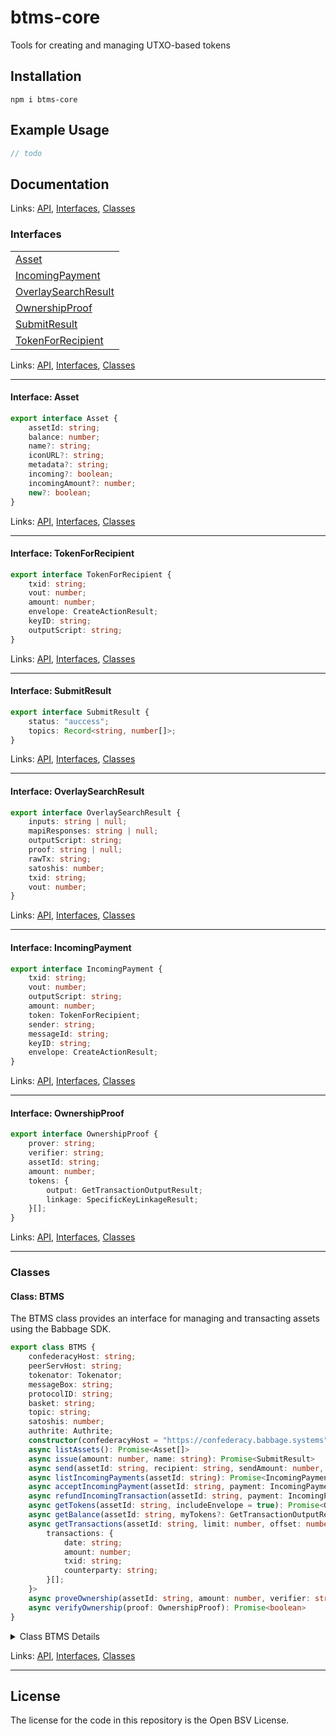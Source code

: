 # btms-core

Tools for creating and managing UTXO-based tokens

## Installation

    npm i btms-core

## Example Usage

```ts
// todo
```

## Documentation

<!--#region ts2md-api-merged-here-->

Links: [API](#api), [Interfaces](#interfaces), [Classes](#classes)

### Interfaces

| |
| --- |
| [Asset](#interface-asset) |
| [IncomingPayment](#interface-incomingpayment) |
| [OverlaySearchResult](#interface-overlaysearchresult) |
| [OwnershipProof](#interface-ownershipproof) |
| [SubmitResult](#interface-submitresult) |
| [TokenForRecipient](#interface-tokenforrecipient) |

Links: [API](#api), [Interfaces](#interfaces), [Classes](#classes)

---

#### Interface: Asset

```ts
export interface Asset {
    assetId: string;
    balance: number;
    name?: string;
    iconURL?: string;
    metadata?: string;
    incoming?: boolean;
    incomingAmount?: number;
    new?: boolean;
}
```

Links: [API](#api), [Interfaces](#interfaces), [Classes](#classes)

---
#### Interface: TokenForRecipient

```ts
export interface TokenForRecipient {
    txid: string;
    vout: number;
    amount: number;
    envelope: CreateActionResult;
    keyID: string;
    outputScript: string;
}
```

Links: [API](#api), [Interfaces](#interfaces), [Classes](#classes)

---
#### Interface: SubmitResult

```ts
export interface SubmitResult {
    status: "auccess";
    topics: Record<string, number[]>;
}
```

Links: [API](#api), [Interfaces](#interfaces), [Classes](#classes)

---
#### Interface: OverlaySearchResult

```ts
export interface OverlaySearchResult {
    inputs: string | null;
    mapiResponses: string | null;
    outputScript: string;
    proof: string | null;
    rawTx: string;
    satoshis: number;
    txid: string;
    vout: number;
}
```

Links: [API](#api), [Interfaces](#interfaces), [Classes](#classes)

---
#### Interface: IncomingPayment

```ts
export interface IncomingPayment {
    txid: string;
    vout: number;
    outputScript: string;
    amount: number;
    token: TokenForRecipient;
    sender: string;
    messageId: string;
    keyID: string;
    envelope: CreateActionResult;
}
```

Links: [API](#api), [Interfaces](#interfaces), [Classes](#classes)

---
#### Interface: OwnershipProof

```ts
export interface OwnershipProof {
    prover: string;
    verifier: string;
    assetId: string;
    amount: number;
    tokens: {
        output: GetTransactionOutputResult;
        linkage: SpecificKeyLinkageResult;
    }[];
}
```

Links: [API](#api), [Interfaces](#interfaces), [Classes](#classes)

---
### Classes

#### Class: BTMS

The BTMS class provides an interface for managing and transacting assets using the Babbage SDK.

```ts
export class BTMS {
    confederacyHost: string;
    peerServHost: string;
    tokenator: Tokenator;
    messageBox: string;
    protocolID: string;
    basket: string;
    topic: string;
    satoshis: number;
    authrite: Authrite;
    constructor(confederacyHost = "https://confederacy.babbage.systems", peerServHost = "https://peerserv.babbage.systems", messageBox = "tokens-box", protocolID = "tokens", basket = "tokens", topic = "tokens", satoshis = 1000) 
    async listAssets(): Promise<Asset[]> 
    async issue(amount: number, name: string): Promise<SubmitResult> 
    async send(assetId: string, recipient: string, sendAmount: number, disablePeerServ = false, onPaymentSent = (payment: TokenForRecipient) => { }): Promise<SubmitResult> 
    async listIncomingPayments(assetId: string): Promise<IncomingPayment[]> 
    async acceptIncomingPayment(assetId: string, payment: IncomingPayment): Promise<boolean> 
    async refundIncomingTransaction(assetId: string, payment: IncomingPayment): Promise<SubmitResult> 
    async getTokens(assetId: string, includeEnvelope = true): Promise<GetTransactionOutputResult[]> 
    async getBalance(assetId: string, myTokens?: GetTransactionOutputResult[]): Promise<number> 
    async getTransactions(assetId: string, limit: number, offset: number): Promise<{
        transactions: {
            date: string;
            amount: number;
            txid: string;
            counterparty: string;
        }[];
    }> 
    async proveOwnership(assetId: string, amount: number, verifier: string): Promise<OwnershipProof> 
    async verifyOwnership(proof: OwnershipProof): Promise<boolean> 
}
```

<details>

<summary>Class BTMS Details</summary>

##### Constructor

BTMS constructor.

```ts
constructor(confederacyHost = "https://confederacy.babbage.systems", peerServHost = "https://peerserv.babbage.systems", messageBox = "tokens-box", protocolID = "tokens", basket = "tokens", topic = "tokens", satoshis = 1000) 
```

Argument Details

+ **confederacyHost**
  + The confederacy host URL.
+ **peerServHost**
  + The peer service host URL.
+ **messageBox**
  + The message box ID.
+ **protocolID**
  + The protocol ID.
+ **basket**
  + The asset basket ID.
+ **topic**
  + The topic associated with the asset.
+ **satoshis**
  + The number of satoshis involved in transactions.

##### Method getBalance

Get the balance of a given asset.

```ts
async getBalance(assetId: string, myTokens?: GetTransactionOutputResult[]): Promise<number> 
```

Returns

Returns a promise that resolves to the balance.

Argument Details

+ **assetId**
  + The ID of the asset.
+ **myTokens**
  + (Optional) An array of token objects owned by the caller.

##### Method getTokens

Get all tokens for a given asset.

```ts
async getTokens(assetId: string, includeEnvelope = true): Promise<GetTransactionOutputResult[]> 
```

Returns

Returns a promise that resolves to an array of token objects.

Argument Details

+ **assetId**
  + The ID of the asset.
+ **includeEnvelope**
  + Include the envelope in the result.

##### Method listIncomingPayments

List incoming payments for a given asset.

```ts
async listIncomingPayments(assetId: string): Promise<IncomingPayment[]> 
```

Returns

Returns a promise that resolves to an array of payment objects.

Argument Details

+ **assetId**
  + The ID of the asset.

##### Method send

Send tokens to a recipient.

```ts
async send(assetId: string, recipient: string, sendAmount: number, disablePeerServ = false, onPaymentSent = (payment: TokenForRecipient) => { }): Promise<SubmitResult> 
```

Returns

Returns a promise that resolves to a transaction action object.

Argument Details

+ **assetId**
  + The ID of the asset to be sent.
+ **recipient**
  + The recipient's public key.
+ **sendAmount**
  + The amount of the asset to be sent.

Throws

Throws an error if the sender does not have enough tokens.

</details>

Links: [API](#api), [Interfaces](#interfaces), [Classes](#classes)

---

<!--#endregion ts2md-api-merged-here-->

## License

The license for the code in this repository is the Open BSV License.
